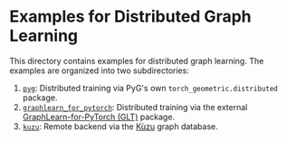# Examples for Distributed Graph Learning

This directory contains examples for distributed graph learning.
The examples are organized into two subdirectories:

1. [`pyg`](./pyg): Distributed training via PyG's own `torch_geometric.distributed` package.
1. [`graphlearn_for_pytorch`](./graphlearn_for_pytorch): Distributed training via the external [GraphLearn-for-PyTorch (GLT)](https://github.com/alibaba/graphlearn-for-pytorch) package.
1. [`kuzu`](./kuzu): Remote backend via the [Kùzu](https://kuzudb.com/) graph database.

